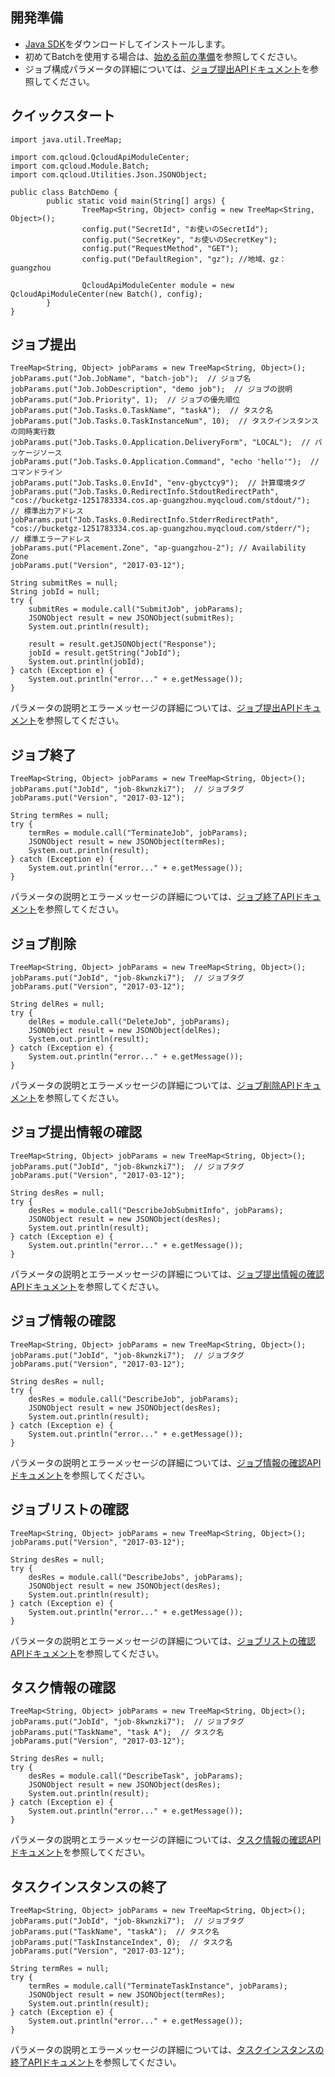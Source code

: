 ## 開発準備
- [Java SDK](https://cloud.tencent.com/document/sdk/Java)をダウンロードしてインストールします。
- 初めてBatchを使用する場合は、[始める前の準備](https://cloud.tencent.com/document/product/599/10807)を参照してください。
- ジョブ構成パラメータの詳細については、[ジョブ提出APIドキュメント](https://cloud.tencent.com/document/product/599/12683)を参照してください。

## クイックスタート

```
import java.util.TreeMap;

import com.qcloud.QcloudApiModuleCenter;
import com.qcloud.Module.Batch;
import com.qcloud.Utilities.Json.JSONObject;

public class BatchDemo {
        public static void main(String[] args) {
                TreeMap<String, Object> config = new TreeMap<String, Object>();
                config.put("SecretId", "お使いのSecretId");
                config.put("SecretKey", "お使いのSecretKey");
                config.put("RequestMethod", "GET");
                config.put("DefaultRegion", "gz"); //地域、gz：guangzhou

                QcloudApiModuleCenter module = new QcloudApiModuleCenter(new Batch(), config);
        }
}
```

## ジョブ提出

```
TreeMap<String, Object> jobParams = new TreeMap<String, Object>();            
jobParams.put("Job.JobName", "batch-job");  // ジョブ名
jobParams.put("Job.JobDescription", "demo job");  // ジョブの説明
jobParams.put("Job.Priority", 1);  // ジョブの優先順位
jobParams.put("Job.Tasks.0.TaskName", "taskA");  // タスク名
jobParams.put("Job.Tasks.0.TaskInstanceNum", 10);  // タスクインスタンスの同時実行数
jobParams.put("Job.Tasks.0.Application.DeliveryForm", "LOCAL");  // パッケージソース
jobParams.put("Job.Tasks.0.Application.Command", "echo 'hello'");  // コマンドライン
jobParams.put("Job.Tasks.0.EnvId", "env-gbyctcy9");  // 計算環境タグ
jobParams.put("Job.Tasks.0.RedirectInfo.StdoutRedirectPath", "cos://bucketgz-1251783334.cos.ap-guangzhou.myqcloud.com/stdout/");  // 標準出力アドレス
jobParams.put("Job.Tasks.0.RedirectInfo.StderrRedirectPath", "cos://bucketgz-1251783334.cos.ap-guangzhou.myqcloud.com/stderr/");  // 標準エラーアドレス
jobParams.put("Placement.Zone", "ap-guangzhou-2"); // Availability Zone
jobParams.put("Version", "2017-03-12");
 
String submitRes = null;
String jobId = null;
try {
    submitRes = module.call("SubmitJob", jobParams);
    JSONObject result = new JSONObject(submitRes);
    System.out.println(result);

    result = result.getJSONObject("Response");
    jobId = result.getString("JobId");
    System.out.println(jobId);
} catch (Exception e) {
    System.out.println("error..." + e.getMessage());
}
```
パラメータの説明とエラーメッセージの詳細については、[ジョブ提出APIドキュメント](https://cloud.tencent.com/document/product/599/12683)を参照してください。

## ジョブ終了

```
TreeMap<String, Object> jobParams = new TreeMap<String, Object>();
jobParams.put("JobId", "job-8kwnzki7");  // ジョブタグ
jobParams.put("Version", "2017-03-12");

String termRes = null;
try {
    termRes = module.call("TerminateJob", jobParams);
    JSONObject result = new JSONObject(termRes);
    System.out.println(result);
} catch (Exception e) {
    System.out.println("error..." + e.getMessage());
}
```
パラメータの説明とエラーメッセージの詳細については、[ジョブ終了APIドキュメント](https://cloud.tencent.com/document/product/599/12689)を参照してください。

## ジョブ削除

```
TreeMap<String, Object> jobParams = new TreeMap<String, Object>();
jobParams.put("JobId", "job-8kwnzki7");  // ジョブタグ
jobParams.put("Version", "2017-03-12");

String delRes = null;
try {
    delRes = module.call("DeleteJob", jobParams);
    JSONObject result = new JSONObject(delRes);
    System.out.println(result);
} catch (Exception e) {
    System.out.println("error..." + e.getMessage());
}
```
パラメータの説明とエラーメッセージの詳細については、[ジョブ削除APIドキュメント](https://cloud.tencent.com/document/product/599/12682)を参照してください。

## ジョブ提出情報の確認

```
TreeMap<String, Object> jobParams = new TreeMap<String, Object>();
jobParams.put("JobId", "job-8kwnzki7");  // ジョブタグ
jobParams.put("Version", "2017-03-12");

String desRes = null;
try {
    desRes = module.call("DescribeJobSubmitInfo", jobParams);
    JSONObject result = new JSONObject(desRes);
    System.out.println(result);
} catch (Exception e) {
    System.out.println("error..." + e.getMessage());
}
```
パラメータの説明とエラーメッセージの詳細については、[ジョブ提出情報の確認APIドキュメント](https://cloud.tencent.com/document/product/599/12687)を参照してください。

## ジョブ情報の確認

```
TreeMap<String, Object> jobParams = new TreeMap<String, Object>();
jobParams.put("JobId", "job-8kwnzki7");  // ジョブタグ
jobParams.put("Version", "2017-03-12");

String desRes = null;
try {
    desRes = module.call("DescribeJob", jobParams);
    JSONObject result = new JSONObject(desRes);
    System.out.println(result);
} catch (Exception e) {
    System.out.println("error..." + e.getMessage());
}
```
パラメータの説明とエラーメッセージの詳細については、[ジョブ情報の確認APIドキュメント](https://cloud.tencent.com/document/product/599/12685)を参照してください。

## ジョブリストの確認

```
TreeMap<String, Object> jobParams = new TreeMap<String, Object>();
jobParams.put("Version", "2017-03-12");

String desRes = null;
try {
    desRes = module.call("DescribeJobs", jobParams);
    JSONObject result = new JSONObject(desRes);
    System.out.println(result);
} catch (Exception e) {
    System.out.println("error..." + e.getMessage());
}
```
パラメータの説明とエラーメッセージの詳細については、[ジョブリストの確認APIドキュメント](https://cloud.tencent.com/document/product/599/12686)を参照してください。

## タスク情報の確認

```
TreeMap<String, Object> jobParams = new TreeMap<String, Object>();
jobParams.put("JobId", "job-8kwnzki7");  // ジョブタグ
jobParams.put("TaskName", "task A");  // タスク名
jobParams.put("Version", "2017-03-12");

String desRes = null;
try {
    desRes = module.call("DescribeTask", jobParams);
    JSONObject result = new JSONObject(desRes);
    System.out.println(result);
} catch (Exception e) {
    System.out.println("error..." + e.getMessage());
}
```
パラメータの説明とエラーメッセージの詳細については、[タスク情報の確認APIドキュメント](https://cloud.tencent.com/document/product/599/12684)を参照してください。

## タスクインスタンスの終了

```
TreeMap<String, Object> jobParams = new TreeMap<String, Object>();
jobParams.put("JobId", "job-8kwnzki7");  // ジョブタグ
jobParams.put("TaskName", "taskA");  // タスク名
jobParams.put("TaskInstanceIndex", 0);  // タスク名
jobParams.put("Version", "2017-03-12");

String termRes = null;
try {
    termRes = module.call("TerminateTaskInstance", jobParams);
    JSONObject result = new JSONObject(termRes);
    System.out.println(result);
} catch (Exception e) {
    System.out.println("error..." + e.getMessage());
}
```
パラメータの説明とエラーメッセージの詳細については、[タスクインスタンスの終了APIドキュメント](https://cloud.tencent.com/document/product/599/12688)を参照してください。

